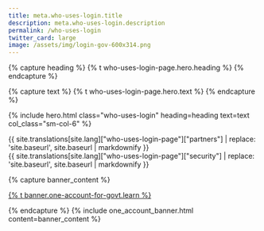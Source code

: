 ```yaml
---
title: meta.who-uses-login.title
description: meta.who-uses-login.description
permalink: /who-uses-login
twitter_card: large
image: /assets/img/login-gov-600x314.png
---
```


{% capture heading %}
  {% t who-uses-login-page.hero.heading %}
{% endcapture %}

{% capture text %}
  {% t who-uses-login-page.hero.text %}
{% endcapture %}

{% include hero.html class="who-uses-login" heading=heading text=text col_class="sm-col-6" %}

<div class="bg-lightest-blue">
  <div class="container who-uses-login">
    <div class="partners bg-lightest-blue">
      {{ site.translations[site.lang]["who-uses-login-page"]["partners"] | replace: 'site.baseurl', site.baseurl | markdownify }}
    </div>
  </div>
  <div class="bg-white">
    <div class="container who-uses-login">
      <div class="security">
        {{ site.translations[site.lang]["who-uses-login-page"]["security"] | replace: 'site.baseurl', site.baseurl | markdownify }}
      </div>
    </div>
  </div>
</div>

{% capture banner_content %}
  <p><a class="learn-account-creation link" href="{{ site.baseurl }}/create-an-account">{% t banner.one-account-for-govt.learn %}</a></p>
{% endcapture %}
{% include one_account_banner.html content=banner_content %}

